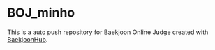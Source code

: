 # BOJ_minho
This is a auto push repository for Baekjoon Online Judge created with [BaekjoonHub](https://github.com/BaekjoonHub/BaekjoonHub).
